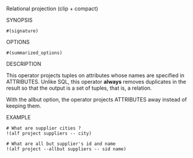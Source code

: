 
Relational projection (clip + compact)

SYNOPSIS

    #(signature)

OPTIONS

    #(summarized_options)

DESCRIPTION

This operator projects tuples on attributes whose names are specified in 
ATTRIBUTES. Unlike SQL, this operator **always** removes duplicates in the
result so that the output is a set of tuples, that is, a relation.

With the allbut option, the operator projects ATTRIBUTES away instead of 
keeping them. 

EXAMPLE

    # What are supplier cities ?
    !(alf project suppliers -- city)

    # What are all but supplier's id and name
    !(alf project --allbut suppliers -- sid name)

